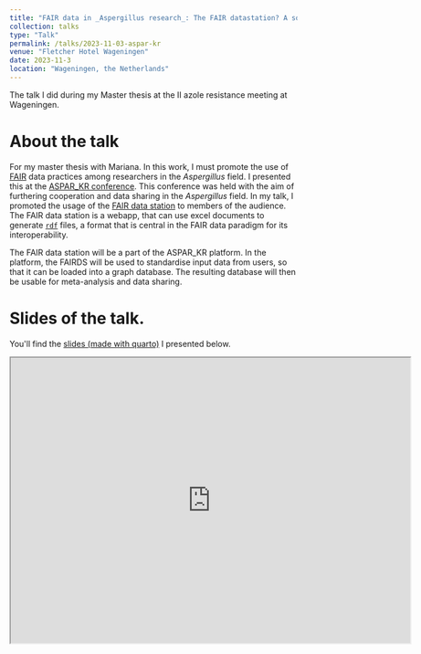 ```yaml
---
title: "FAIR data in _Aspergillus research_: The FAIR datastation? A solution for _Aspergillus_ research?"
collection: talks
type: "Talk"
permalink: /talks/2023-11-03-aspar-kr
venue: "Fletcher Hotel Wageningen"
date: 2023-11-3
location: "Wageningen, the Netherlands"
---
```


The talk I did during my Master thesis at the II azole resistance meeting at
Wageningen.

# About the talk

For my master thesis with Mariana. In this work, I must promote the use of [FAIR](https://www.go-fair.org/fair-principles/) data practices among researchers in the *Aspergillus* field. I presented this at the [ASPAR_KR conference](https://www.aspar.website/).  This conference was held with the aim of furthering cooperation and data sharing in the *Aspergillus* field. In my talk, I promoted the usage of the [FAIR data station](https://data.m-unlock.nl/) to members of the audience. The FAIR data station is a webapp, that can use excel documents to generate [`rdf`](https://en.wikipedia.org/wiki/Resource_Description_Framework) files, a format that is central in the FAIR data paradigm for its interoperability.

The FAIR data station will be a part of the ASPAR_KR platform. In the platform, the FAIRDS will be used to standardise input data from users, so that it can be loaded into a graph database. The resulting database will then be usable for meta-analysis and data sharing.

# Slides of the talk.

You'll find the [slides (made with quarto)](https://git.wur.nl/aspar_kr/presentations/public-presentations/aspar-presentation) I presented below.

<iframe width="700" height="500" src="https://bookdown.org/sibbe_l_bakker/aspar_presentation/aspar_presentation.html" title="description"></iframe>  
